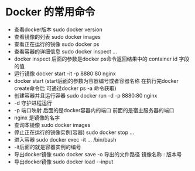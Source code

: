 # Docker 的常用命令

* 查看docker版本   sudo docker version
* 查看镜像的列表    sudo docker images
* 查看正在运行的镜像 sudo docker ps
* 查看容器的详细信息 sudo docker inspect ...
* docker inspect 后面的参数是docker ps命令返回结果中的 container id 字段的值
* 运行镜像 docker start -it -p 8880:80 nginx
* docker start (start后面的参数为容器编号或者容器名称 在执行完docker create命令后 可通过docker ps -a 命令获取)
* 创建容器并且运行容器  sudo docker run -d -p 8880:80 nginx
* -d 守护进程运行
* -p 端口映射 后面的是docker容器内的端口 前面的是宿主服务器的端口
* nginx 是镜像的名字
* 查询本镜像 sudo docker images
* 停止正在运行的镜像实例(容器) sudo docker stop ...
* 进入容器 sudo docker exec -it ... /bin/bash
* -it后面的就是容器实例的编号
* 导出docker镜像 sudo docker save -o 导出的文件路径 镜像名称 : 版本号
* 导出docker镜像 sudo docker load --input
